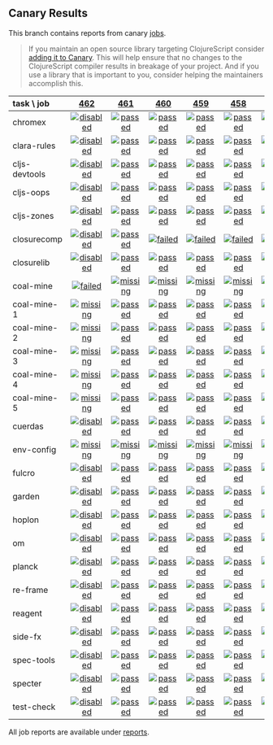 ## Canary Results

This branch contains reports from canary [jobs](https://github.com/cljs-oss/canary/tree/jobs).

> If you maintain an open source library targeting ClojureScript consider [adding it to Canary](https://github.com/cljs-oss/canary/tree/master#how-to-participate). This will help ensure that no changes to the ClojureScript compiler results in breakage of your project. And if you use a library that is important to you, consider helping the maintainers accomplish this.

[//]: # (begin_overview_table)

| task \ job | <a href="reports/2018/07/04/job-000462-1.10.352-ea53fd0" title="job #462 finished on 2018-07-04">462</a> | <a href="reports/2018/07/04/job-000461-1.10.352-ea53fd0" title="job #461 finished on 2018-07-04">461</a> | <a href="reports/2018/07/03/job-000460-1.10.351-6c8e69c" title="job #460 finished on 2018-07-03">460</a> | <a href="reports/2018/07/02/job-000459-1.10.351-6c8e69c" title="job #459 finished on 2018-07-02">459</a> | <a href="reports/2018/07/01/job-000458-1.10.348-e173e54" title="job #458 finished on 2018-07-01">458</a> | <a href="reports/2018/06/30/job-000457-1.10.348-e173e54" title="job #457 finished on 2018-06-30">457</a> | <a href="reports/2018/06/29/job-000456-1.10.340-9a8196e" title="job #456 finished on 2018-06-29">456</a> | <a href="reports/2018/06/28/job-000455-1.10.340-9a8196e" title="job #455 finished on 2018-06-28">455</a> | <a href="reports/2018/06/27/job-000454-1.10.340-9a8196e" title="job #454 finished on 2018-06-27">454</a> | <a href="reports/2018/06/26/job-000453-1.10.340-9a8196e" title="job #453 finished on 2018-06-26">453</a> |
| :--- | :---: | :---: | :---: | :---: | :---: | :---: | :---: | :---: | :---: | :---: |
| chromex | <a href="reports/2018/07/04/job-000462-1.10.352-ea53fd0#-chromex"><img title="disabled" src="http://box.binaryage.com/s-disabled.svg"><a> | <a href="reports/2018/07/04/job-000461-1.10.352-ea53fd0#-chromex"><img title="passed" src="http://box.binaryage.com/s-passed.svg"><a> | <a href="reports/2018/07/03/job-000460-1.10.351-6c8e69c#-chromex"><img title="passed" src="http://box.binaryage.com/s-passed.svg"><a> | <a href="reports/2018/07/02/job-000459-1.10.351-6c8e69c#-chromex"><img title="passed" src="http://box.binaryage.com/s-passed.svg"><a> | <a href="reports/2018/07/01/job-000458-1.10.348-e173e54#-chromex"><img title="passed" src="http://box.binaryage.com/s-passed.svg"><a> | <a href="reports/2018/06/30/job-000457-1.10.348-e173e54#-chromex"><img title="passed" src="http://box.binaryage.com/s-passed.svg"><a> | <a href="reports/2018/06/29/job-000456-1.10.340-9a8196e#-chromex"><img title="passed" src="http://box.binaryage.com/s-passed.svg"><a> | <a href="reports/2018/06/28/job-000455-1.10.340-9a8196e#-chromex"><img title="passed" src="http://box.binaryage.com/s-passed.svg"><a> | <a href="reports/2018/06/27/job-000454-1.10.340-9a8196e#-chromex"><img title="failed" src="http://box.binaryage.com/s-failed.svg"><a> | <a href="reports/2018/06/26/job-000453-1.10.340-9a8196e#-chromex"><img title="disabled" src="http://box.binaryage.com/s-disabled.svg"><a> |
| clara-rules | <a href="reports/2018/07/04/job-000462-1.10.352-ea53fd0#-clara-rules"><img title="disabled" src="http://box.binaryage.com/s-disabled.svg"><a> | <a href="reports/2018/07/04/job-000461-1.10.352-ea53fd0#-clara-rules"><img title="passed" src="http://box.binaryage.com/s-passed.svg"><a> | <a href="reports/2018/07/03/job-000460-1.10.351-6c8e69c#-clara-rules"><img title="passed" src="http://box.binaryage.com/s-passed.svg"><a> | <a href="reports/2018/07/02/job-000459-1.10.351-6c8e69c#-clara-rules"><img title="passed" src="http://box.binaryage.com/s-passed.svg"><a> | <a href="reports/2018/07/01/job-000458-1.10.348-e173e54#-clara-rules"><img title="passed" src="http://box.binaryage.com/s-passed.svg"><a> | <a href="reports/2018/06/30/job-000457-1.10.348-e173e54#-clara-rules"><img title="passed" src="http://box.binaryage.com/s-passed.svg"><a> | <a href="reports/2018/06/29/job-000456-1.10.340-9a8196e#-clara-rules"><img title="passed" src="http://box.binaryage.com/s-passed.svg"><a> | <a href="reports/2018/06/28/job-000455-1.10.340-9a8196e#-clara-rules"><img title="passed" src="http://box.binaryage.com/s-passed.svg"><a> | <a href="reports/2018/06/27/job-000454-1.10.340-9a8196e#-clara-rules"><img title="passed" src="http://box.binaryage.com/s-passed.svg"><a> | <a href="reports/2018/06/26/job-000453-1.10.340-9a8196e#-clara-rules"><img title="disabled" src="http://box.binaryage.com/s-disabled.svg"><a> |
| cljs-devtools | <a href="reports/2018/07/04/job-000462-1.10.352-ea53fd0#-cljs-devtools"><img title="disabled" src="http://box.binaryage.com/s-disabled.svg"><a> | <a href="reports/2018/07/04/job-000461-1.10.352-ea53fd0#-cljs-devtools"><img title="passed" src="http://box.binaryage.com/s-passed.svg"><a> | <a href="reports/2018/07/03/job-000460-1.10.351-6c8e69c#-cljs-devtools"><img title="passed" src="http://box.binaryage.com/s-passed.svg"><a> | <a href="reports/2018/07/02/job-000459-1.10.351-6c8e69c#-cljs-devtools"><img title="passed" src="http://box.binaryage.com/s-passed.svg"><a> | <a href="reports/2018/07/01/job-000458-1.10.348-e173e54#-cljs-devtools"><img title="passed" src="http://box.binaryage.com/s-passed.svg"><a> | <a href="reports/2018/06/30/job-000457-1.10.348-e173e54#-cljs-devtools"><img title="passed" src="http://box.binaryage.com/s-passed.svg"><a> | <a href="reports/2018/06/29/job-000456-1.10.340-9a8196e#-cljs-devtools"><img title="passed" src="http://box.binaryage.com/s-passed.svg"><a> | <a href="reports/2018/06/28/job-000455-1.10.340-9a8196e#-cljs-devtools"><img title="passed" src="http://box.binaryage.com/s-passed.svg"><a> | <a href="reports/2018/06/27/job-000454-1.10.340-9a8196e#-cljs-devtools"><img title="passed" src="http://box.binaryage.com/s-passed.svg"><a> | <a href="reports/2018/06/26/job-000453-1.10.340-9a8196e#-cljs-devtools"><img title="disabled" src="http://box.binaryage.com/s-disabled.svg"><a> |
| cljs-oops | <a href="reports/2018/07/04/job-000462-1.10.352-ea53fd0#-cljs-oops"><img title="disabled" src="http://box.binaryage.com/s-disabled.svg"><a> | <a href="reports/2018/07/04/job-000461-1.10.352-ea53fd0#-cljs-oops"><img title="passed" src="http://box.binaryage.com/s-passed.svg"><a> | <a href="reports/2018/07/03/job-000460-1.10.351-6c8e69c#-cljs-oops"><img title="passed" src="http://box.binaryage.com/s-passed.svg"><a> | <a href="reports/2018/07/02/job-000459-1.10.351-6c8e69c#-cljs-oops"><img title="passed" src="http://box.binaryage.com/s-passed.svg"><a> | <a href="reports/2018/07/01/job-000458-1.10.348-e173e54#-cljs-oops"><img title="passed" src="http://box.binaryage.com/s-passed.svg"><a> | <a href="reports/2018/06/30/job-000457-1.10.348-e173e54#-cljs-oops"><img title="passed" src="http://box.binaryage.com/s-passed.svg"><a> | <a href="reports/2018/06/29/job-000456-1.10.340-9a8196e#-cljs-oops"><img title="passed" src="http://box.binaryage.com/s-passed.svg"><a> | <a href="reports/2018/06/28/job-000455-1.10.340-9a8196e#-cljs-oops"><img title="passed" src="http://box.binaryage.com/s-passed.svg"><a> | <a href="reports/2018/06/27/job-000454-1.10.340-9a8196e#-cljs-oops"><img title="passed" src="http://box.binaryage.com/s-passed.svg"><a> | <a href="reports/2018/06/26/job-000453-1.10.340-9a8196e#-cljs-oops"><img title="disabled" src="http://box.binaryage.com/s-disabled.svg"><a> |
| cljs-zones | <a href="reports/2018/07/04/job-000462-1.10.352-ea53fd0#-cljs-zones"><img title="disabled" src="http://box.binaryage.com/s-disabled.svg"><a> | <a href="reports/2018/07/04/job-000461-1.10.352-ea53fd0#-cljs-zones"><img title="passed" src="http://box.binaryage.com/s-passed.svg"><a> | <a href="reports/2018/07/03/job-000460-1.10.351-6c8e69c#-cljs-zones"><img title="passed" src="http://box.binaryage.com/s-passed.svg"><a> | <a href="reports/2018/07/02/job-000459-1.10.351-6c8e69c#-cljs-zones"><img title="passed" src="http://box.binaryage.com/s-passed.svg"><a> | <a href="reports/2018/07/01/job-000458-1.10.348-e173e54#-cljs-zones"><img title="passed" src="http://box.binaryage.com/s-passed.svg"><a> | <a href="reports/2018/06/30/job-000457-1.10.348-e173e54#-cljs-zones"><img title="passed" src="http://box.binaryage.com/s-passed.svg"><a> | <a href="reports/2018/06/29/job-000456-1.10.340-9a8196e#-cljs-zones"><img title="passed" src="http://box.binaryage.com/s-passed.svg"><a> | <a href="reports/2018/06/28/job-000455-1.10.340-9a8196e#-cljs-zones"><img title="passed" src="http://box.binaryage.com/s-passed.svg"><a> | <a href="reports/2018/06/27/job-000454-1.10.340-9a8196e#-cljs-zones"><img title="passed" src="http://box.binaryage.com/s-passed.svg"><a> | <a href="reports/2018/06/26/job-000453-1.10.340-9a8196e#-cljs-zones"><img title="disabled" src="http://box.binaryage.com/s-disabled.svg"><a> |
| closurecomp | <a href="reports/2018/07/04/job-000462-1.10.352-ea53fd0#-closurecomp"><img title="disabled" src="http://box.binaryage.com/s-disabled.svg"><a> | <a href="reports/2018/07/04/job-000461-1.10.352-ea53fd0#-closurecomp"><img title="passed" src="http://box.binaryage.com/s-passed.svg"><a> | <a href="reports/2018/07/03/job-000460-1.10.351-6c8e69c#-closurecomp"><img title="failed" src="http://box.binaryage.com/s-failed.svg"><a> | <a href="reports/2018/07/02/job-000459-1.10.351-6c8e69c#-closurecomp"><img title="failed" src="http://box.binaryage.com/s-failed.svg"><a> | <a href="reports/2018/07/01/job-000458-1.10.348-e173e54#-closurecomp"><img title="failed" src="http://box.binaryage.com/s-failed.svg"><a> | <a href="reports/2018/06/30/job-000457-1.10.348-e173e54#-closurecomp"><img title="failed" src="http://box.binaryage.com/s-failed.svg"><a> | <a href="reports/2018/06/29/job-000456-1.10.340-9a8196e#-closurecomp"><img title="failed" src="http://box.binaryage.com/s-failed.svg"><a> | <a href="reports/2018/06/28/job-000455-1.10.340-9a8196e#-closurecomp"><img title="passed" src="http://box.binaryage.com/s-passed.svg"><a> | <a href="reports/2018/06/27/job-000454-1.10.340-9a8196e#-closurecomp"><img title="passed" src="http://box.binaryage.com/s-passed.svg"><a> | <a href="reports/2018/06/26/job-000453-1.10.340-9a8196e#-closurecomp"><img title="disabled" src="http://box.binaryage.com/s-disabled.svg"><a> |
| closurelib | <a href="reports/2018/07/04/job-000462-1.10.352-ea53fd0#-closurelib"><img title="disabled" src="http://box.binaryage.com/s-disabled.svg"><a> | <a href="reports/2018/07/04/job-000461-1.10.352-ea53fd0#-closurelib"><img title="passed" src="http://box.binaryage.com/s-passed.svg"><a> | <a href="reports/2018/07/03/job-000460-1.10.351-6c8e69c#-closurelib"><img title="passed" src="http://box.binaryage.com/s-passed.svg"><a> | <a href="reports/2018/07/02/job-000459-1.10.351-6c8e69c#-closurelib"><img title="passed" src="http://box.binaryage.com/s-passed.svg"><a> | <a href="reports/2018/07/01/job-000458-1.10.348-e173e54#-closurelib"><img title="passed" src="http://box.binaryage.com/s-passed.svg"><a> | <a href="reports/2018/06/30/job-000457-1.10.348-e173e54#-closurelib"><img title="passed" src="http://box.binaryage.com/s-passed.svg"><a> | <a href="reports/2018/06/29/job-000456-1.10.340-9a8196e#-closurelib"><img title="passed" src="http://box.binaryage.com/s-passed.svg"><a> | <a href="reports/2018/06/28/job-000455-1.10.340-9a8196e#-closurelib"><img title="passed" src="http://box.binaryage.com/s-passed.svg"><a> | <a href="reports/2018/06/27/job-000454-1.10.340-9a8196e#-closurelib"><img title="passed" src="http://box.binaryage.com/s-passed.svg"><a> | <a href="reports/2018/06/26/job-000453-1.10.340-9a8196e#-closurelib"><img title="disabled" src="http://box.binaryage.com/s-disabled.svg"><a> |
| coal-mine | <a href="reports/2018/07/04/job-000462-1.10.352-ea53fd0#-coal-mine"><img title="failed" src="http://box.binaryage.com/s-failed.svg"><a> | <a href="reports/2018/07/04/job-000461-1.10.352-ea53fd0#-coal-mine"><img title="missing" src="http://box.binaryage.com/s-missing.svg"><a> | <a href="reports/2018/07/03/job-000460-1.10.351-6c8e69c#-coal-mine"><img title="missing" src="http://box.binaryage.com/s-missing.svg"><a> | <a href="reports/2018/07/02/job-000459-1.10.351-6c8e69c#-coal-mine"><img title="missing" src="http://box.binaryage.com/s-missing.svg"><a> | <a href="reports/2018/07/01/job-000458-1.10.348-e173e54#-coal-mine"><img title="missing" src="http://box.binaryage.com/s-missing.svg"><a> | <a href="reports/2018/06/30/job-000457-1.10.348-e173e54#-coal-mine"><img title="missing" src="http://box.binaryage.com/s-missing.svg"><a> | <a href="reports/2018/06/29/job-000456-1.10.340-9a8196e#-coal-mine"><img title="missing" src="http://box.binaryage.com/s-missing.svg"><a> | <a href="reports/2018/06/28/job-000455-1.10.340-9a8196e#-coal-mine"><img title="missing" src="http://box.binaryage.com/s-missing.svg"><a> | <a href="reports/2018/06/27/job-000454-1.10.340-9a8196e#-coal-mine"><img title="missing" src="http://box.binaryage.com/s-missing.svg"><a> | <a href="reports/2018/06/26/job-000453-1.10.340-9a8196e#-coal-mine"><img title="missing" src="http://box.binaryage.com/s-missing.svg"><a> |
| coal-mine-1 | <a href="reports/2018/07/04/job-000462-1.10.352-ea53fd0#-coal-mine-1"><img title="missing" src="http://box.binaryage.com/s-missing.svg"><a> | <a href="reports/2018/07/04/job-000461-1.10.352-ea53fd0#-coal-mine-1"><img title="passed" src="http://box.binaryage.com/s-passed.svg"><a> | <a href="reports/2018/07/03/job-000460-1.10.351-6c8e69c#-coal-mine-1"><img title="passed" src="http://box.binaryage.com/s-passed.svg"><a> | <a href="reports/2018/07/02/job-000459-1.10.351-6c8e69c#-coal-mine-1"><img title="passed" src="http://box.binaryage.com/s-passed.svg"><a> | <a href="reports/2018/07/01/job-000458-1.10.348-e173e54#-coal-mine-1"><img title="passed" src="http://box.binaryage.com/s-passed.svg"><a> | <a href="reports/2018/06/30/job-000457-1.10.348-e173e54#-coal-mine-1"><img title="passed" src="http://box.binaryage.com/s-passed.svg"><a> | <a href="reports/2018/06/29/job-000456-1.10.340-9a8196e#-coal-mine-1"><img title="passed" src="http://box.binaryage.com/s-passed.svg"><a> | <a href="reports/2018/06/28/job-000455-1.10.340-9a8196e#-coal-mine-1"><img title="passed" src="http://box.binaryage.com/s-passed.svg"><a> | <a href="reports/2018/06/27/job-000454-1.10.340-9a8196e#-coal-mine-1"><img title="passed" src="http://box.binaryage.com/s-passed.svg"><a> | <a href="reports/2018/06/26/job-000453-1.10.340-9a8196e#-coal-mine-1"><img title="disabled" src="http://box.binaryage.com/s-disabled.svg"><a> |
| coal-mine-2 | <a href="reports/2018/07/04/job-000462-1.10.352-ea53fd0#-coal-mine-2"><img title="missing" src="http://box.binaryage.com/s-missing.svg"><a> | <a href="reports/2018/07/04/job-000461-1.10.352-ea53fd0#-coal-mine-2"><img title="passed" src="http://box.binaryage.com/s-passed.svg"><a> | <a href="reports/2018/07/03/job-000460-1.10.351-6c8e69c#-coal-mine-2"><img title="passed" src="http://box.binaryage.com/s-passed.svg"><a> | <a href="reports/2018/07/02/job-000459-1.10.351-6c8e69c#-coal-mine-2"><img title="passed" src="http://box.binaryage.com/s-passed.svg"><a> | <a href="reports/2018/07/01/job-000458-1.10.348-e173e54#-coal-mine-2"><img title="passed" src="http://box.binaryage.com/s-passed.svg"><a> | <a href="reports/2018/06/30/job-000457-1.10.348-e173e54#-coal-mine-2"><img title="passed" src="http://box.binaryage.com/s-passed.svg"><a> | <a href="reports/2018/06/29/job-000456-1.10.340-9a8196e#-coal-mine-2"><img title="passed" src="http://box.binaryage.com/s-passed.svg"><a> | <a href="reports/2018/06/28/job-000455-1.10.340-9a8196e#-coal-mine-2"><img title="passed" src="http://box.binaryage.com/s-passed.svg"><a> | <a href="reports/2018/06/27/job-000454-1.10.340-9a8196e#-coal-mine-2"><img title="passed" src="http://box.binaryage.com/s-passed.svg"><a> | <a href="reports/2018/06/26/job-000453-1.10.340-9a8196e#-coal-mine-2"><img title="disabled" src="http://box.binaryage.com/s-disabled.svg"><a> |
| coal-mine-3 | <a href="reports/2018/07/04/job-000462-1.10.352-ea53fd0#-coal-mine-3"><img title="missing" src="http://box.binaryage.com/s-missing.svg"><a> | <a href="reports/2018/07/04/job-000461-1.10.352-ea53fd0#-coal-mine-3"><img title="passed" src="http://box.binaryage.com/s-passed.svg"><a> | <a href="reports/2018/07/03/job-000460-1.10.351-6c8e69c#-coal-mine-3"><img title="passed" src="http://box.binaryage.com/s-passed.svg"><a> | <a href="reports/2018/07/02/job-000459-1.10.351-6c8e69c#-coal-mine-3"><img title="passed" src="http://box.binaryage.com/s-passed.svg"><a> | <a href="reports/2018/07/01/job-000458-1.10.348-e173e54#-coal-mine-3"><img title="passed" src="http://box.binaryage.com/s-passed.svg"><a> | <a href="reports/2018/06/30/job-000457-1.10.348-e173e54#-coal-mine-3"><img title="passed" src="http://box.binaryage.com/s-passed.svg"><a> | <a href="reports/2018/06/29/job-000456-1.10.340-9a8196e#-coal-mine-3"><img title="passed" src="http://box.binaryage.com/s-passed.svg"><a> | <a href="reports/2018/06/28/job-000455-1.10.340-9a8196e#-coal-mine-3"><img title="passed" src="http://box.binaryage.com/s-passed.svg"><a> | <a href="reports/2018/06/27/job-000454-1.10.340-9a8196e#-coal-mine-3"><img title="passed" src="http://box.binaryage.com/s-passed.svg"><a> | <a href="reports/2018/06/26/job-000453-1.10.340-9a8196e#-coal-mine-3"><img title="disabled" src="http://box.binaryage.com/s-disabled.svg"><a> |
| coal-mine-4 | <a href="reports/2018/07/04/job-000462-1.10.352-ea53fd0#-coal-mine-4"><img title="missing" src="http://box.binaryage.com/s-missing.svg"><a> | <a href="reports/2018/07/04/job-000461-1.10.352-ea53fd0#-coal-mine-4"><img title="passed" src="http://box.binaryage.com/s-passed.svg"><a> | <a href="reports/2018/07/03/job-000460-1.10.351-6c8e69c#-coal-mine-4"><img title="passed" src="http://box.binaryage.com/s-passed.svg"><a> | <a href="reports/2018/07/02/job-000459-1.10.351-6c8e69c#-coal-mine-4"><img title="passed" src="http://box.binaryage.com/s-passed.svg"><a> | <a href="reports/2018/07/01/job-000458-1.10.348-e173e54#-coal-mine-4"><img title="passed" src="http://box.binaryage.com/s-passed.svg"><a> | <a href="reports/2018/06/30/job-000457-1.10.348-e173e54#-coal-mine-4"><img title="passed" src="http://box.binaryage.com/s-passed.svg"><a> | <a href="reports/2018/06/29/job-000456-1.10.340-9a8196e#-coal-mine-4"><img title="passed" src="http://box.binaryage.com/s-passed.svg"><a> | <a href="reports/2018/06/28/job-000455-1.10.340-9a8196e#-coal-mine-4"><img title="passed" src="http://box.binaryage.com/s-passed.svg"><a> | <a href="reports/2018/06/27/job-000454-1.10.340-9a8196e#-coal-mine-4"><img title="passed" src="http://box.binaryage.com/s-passed.svg"><a> | <a href="reports/2018/06/26/job-000453-1.10.340-9a8196e#-coal-mine-4"><img title="disabled" src="http://box.binaryage.com/s-disabled.svg"><a> |
| coal-mine-5 | <a href="reports/2018/07/04/job-000462-1.10.352-ea53fd0#-coal-mine-5"><img title="missing" src="http://box.binaryage.com/s-missing.svg"><a> | <a href="reports/2018/07/04/job-000461-1.10.352-ea53fd0#-coal-mine-5"><img title="passed" src="http://box.binaryage.com/s-passed.svg"><a> | <a href="reports/2018/07/03/job-000460-1.10.351-6c8e69c#-coal-mine-5"><img title="passed" src="http://box.binaryage.com/s-passed.svg"><a> | <a href="reports/2018/07/02/job-000459-1.10.351-6c8e69c#-coal-mine-5"><img title="passed" src="http://box.binaryage.com/s-passed.svg"><a> | <a href="reports/2018/07/01/job-000458-1.10.348-e173e54#-coal-mine-5"><img title="passed" src="http://box.binaryage.com/s-passed.svg"><a> | <a href="reports/2018/06/30/job-000457-1.10.348-e173e54#-coal-mine-5"><img title="passed" src="http://box.binaryage.com/s-passed.svg"><a> | <a href="reports/2018/06/29/job-000456-1.10.340-9a8196e#-coal-mine-5"><img title="passed" src="http://box.binaryage.com/s-passed.svg"><a> | <a href="reports/2018/06/28/job-000455-1.10.340-9a8196e#-coal-mine-5"><img title="passed" src="http://box.binaryage.com/s-passed.svg"><a> | <a href="reports/2018/06/27/job-000454-1.10.340-9a8196e#-coal-mine-5"><img title="passed" src="http://box.binaryage.com/s-passed.svg"><a> | <a href="reports/2018/06/26/job-000453-1.10.340-9a8196e#-coal-mine-5"><img title="disabled" src="http://box.binaryage.com/s-disabled.svg"><a> |
| cuerdas | <a href="reports/2018/07/04/job-000462-1.10.352-ea53fd0#-cuerdas"><img title="disabled" src="http://box.binaryage.com/s-disabled.svg"><a> | <a href="reports/2018/07/04/job-000461-1.10.352-ea53fd0#-cuerdas"><img title="passed" src="http://box.binaryage.com/s-passed.svg"><a> | <a href="reports/2018/07/03/job-000460-1.10.351-6c8e69c#-cuerdas"><img title="passed" src="http://box.binaryage.com/s-passed.svg"><a> | <a href="reports/2018/07/02/job-000459-1.10.351-6c8e69c#-cuerdas"><img title="passed" src="http://box.binaryage.com/s-passed.svg"><a> | <a href="reports/2018/07/01/job-000458-1.10.348-e173e54#-cuerdas"><img title="passed" src="http://box.binaryage.com/s-passed.svg"><a> | <a href="reports/2018/06/30/job-000457-1.10.348-e173e54#-cuerdas"><img title="passed" src="http://box.binaryage.com/s-passed.svg"><a> | <a href="reports/2018/06/29/job-000456-1.10.340-9a8196e#-cuerdas"><img title="passed" src="http://box.binaryage.com/s-passed.svg"><a> | <a href="reports/2018/06/28/job-000455-1.10.340-9a8196e#-cuerdas"><img title="passed" src="http://box.binaryage.com/s-passed.svg"><a> | <a href="reports/2018/06/27/job-000454-1.10.340-9a8196e#-cuerdas"><img title="passed" src="http://box.binaryage.com/s-passed.svg"><a> | <a href="reports/2018/06/26/job-000453-1.10.340-9a8196e#-cuerdas"><img title="disabled" src="http://box.binaryage.com/s-disabled.svg"><a> |
| env-config | <a href="reports/2018/07/04/job-000462-1.10.352-ea53fd0#-env-config"><img title="missing" src="http://box.binaryage.com/s-missing.svg"><a> | <a href="reports/2018/07/04/job-000461-1.10.352-ea53fd0#-env-config"><img title="missing" src="http://box.binaryage.com/s-missing.svg"><a> | <a href="reports/2018/07/03/job-000460-1.10.351-6c8e69c#-env-config"><img title="missing" src="http://box.binaryage.com/s-missing.svg"><a> | <a href="reports/2018/07/02/job-000459-1.10.351-6c8e69c#-env-config"><img title="missing" src="http://box.binaryage.com/s-missing.svg"><a> | <a href="reports/2018/07/01/job-000458-1.10.348-e173e54#-env-config"><img title="missing" src="http://box.binaryage.com/s-missing.svg"><a> | <a href="reports/2018/06/30/job-000457-1.10.348-e173e54#-env-config"><img title="missing" src="http://box.binaryage.com/s-missing.svg"><a> | <a href="reports/2018/06/29/job-000456-1.10.340-9a8196e#-env-config"><img title="missing" src="http://box.binaryage.com/s-missing.svg"><a> | <a href="reports/2018/06/28/job-000455-1.10.340-9a8196e#-env-config"><img title="missing" src="http://box.binaryage.com/s-missing.svg"><a> | <a href="reports/2018/06/27/job-000454-1.10.340-9a8196e#-env-config"><img title="missing" src="http://box.binaryage.com/s-missing.svg"><a> | <a href="reports/2018/06/26/job-000453-1.10.340-9a8196e#-env-config"><img title="disabled" src="http://box.binaryage.com/s-disabled.svg"><a> |
| fulcro | <a href="reports/2018/07/04/job-000462-1.10.352-ea53fd0#-fulcro"><img title="disabled" src="http://box.binaryage.com/s-disabled.svg"><a> | <a href="reports/2018/07/04/job-000461-1.10.352-ea53fd0#-fulcro"><img title="passed" src="http://box.binaryage.com/s-passed.svg"><a> | <a href="reports/2018/07/03/job-000460-1.10.351-6c8e69c#-fulcro"><img title="passed" src="http://box.binaryage.com/s-passed.svg"><a> | <a href="reports/2018/07/02/job-000459-1.10.351-6c8e69c#-fulcro"><img title="passed" src="http://box.binaryage.com/s-passed.svg"><a> | <a href="reports/2018/07/01/job-000458-1.10.348-e173e54#-fulcro"><img title="passed" src="http://box.binaryage.com/s-passed.svg"><a> | <a href="reports/2018/06/30/job-000457-1.10.348-e173e54#-fulcro"><img title="passed" src="http://box.binaryage.com/s-passed.svg"><a> | <a href="reports/2018/06/29/job-000456-1.10.340-9a8196e#-fulcro"><img title="passed" src="http://box.binaryage.com/s-passed.svg"><a> | <a href="reports/2018/06/28/job-000455-1.10.340-9a8196e#-fulcro"><img title="passed" src="http://box.binaryage.com/s-passed.svg"><a> | <a href="reports/2018/06/27/job-000454-1.10.340-9a8196e#-fulcro"><img title="passed" src="http://box.binaryage.com/s-passed.svg"><a> | <a href="reports/2018/06/26/job-000453-1.10.340-9a8196e#-fulcro"><img title="disabled" src="http://box.binaryage.com/s-disabled.svg"><a> |
| garden | <a href="reports/2018/07/04/job-000462-1.10.352-ea53fd0#-garden"><img title="disabled" src="http://box.binaryage.com/s-disabled.svg"><a> | <a href="reports/2018/07/04/job-000461-1.10.352-ea53fd0#-garden"><img title="passed" src="http://box.binaryage.com/s-passed.svg"><a> | <a href="reports/2018/07/03/job-000460-1.10.351-6c8e69c#-garden"><img title="passed" src="http://box.binaryage.com/s-passed.svg"><a> | <a href="reports/2018/07/02/job-000459-1.10.351-6c8e69c#-garden"><img title="passed" src="http://box.binaryage.com/s-passed.svg"><a> | <a href="reports/2018/07/01/job-000458-1.10.348-e173e54#-garden"><img title="passed" src="http://box.binaryage.com/s-passed.svg"><a> | <a href="reports/2018/06/30/job-000457-1.10.348-e173e54#-garden"><img title="passed" src="http://box.binaryage.com/s-passed.svg"><a> | <a href="reports/2018/06/29/job-000456-1.10.340-9a8196e#-garden"><img title="passed" src="http://box.binaryage.com/s-passed.svg"><a> | <a href="reports/2018/06/28/job-000455-1.10.340-9a8196e#-garden"><img title="passed" src="http://box.binaryage.com/s-passed.svg"><a> | <a href="reports/2018/06/27/job-000454-1.10.340-9a8196e#-garden"><img title="passed" src="http://box.binaryage.com/s-passed.svg"><a> | <a href="reports/2018/06/26/job-000453-1.10.340-9a8196e#-garden"><img title="disabled" src="http://box.binaryage.com/s-disabled.svg"><a> |
| hoplon | <a href="reports/2018/07/04/job-000462-1.10.352-ea53fd0#-hoplon"><img title="disabled" src="http://box.binaryage.com/s-disabled.svg"><a> | <a href="reports/2018/07/04/job-000461-1.10.352-ea53fd0#-hoplon"><img title="passed" src="http://box.binaryage.com/s-passed.svg"><a> | <a href="reports/2018/07/03/job-000460-1.10.351-6c8e69c#-hoplon"><img title="passed" src="http://box.binaryage.com/s-passed.svg"><a> | <a href="reports/2018/07/02/job-000459-1.10.351-6c8e69c#-hoplon"><img title="passed" src="http://box.binaryage.com/s-passed.svg"><a> | <a href="reports/2018/07/01/job-000458-1.10.348-e173e54#-hoplon"><img title="passed" src="http://box.binaryage.com/s-passed.svg"><a> | <a href="reports/2018/06/30/job-000457-1.10.348-e173e54#-hoplon"><img title="passed" src="http://box.binaryage.com/s-passed.svg"><a> | <a href="reports/2018/06/29/job-000456-1.10.340-9a8196e#-hoplon"><img title="passed" src="http://box.binaryage.com/s-passed.svg"><a> | <a href="reports/2018/06/28/job-000455-1.10.340-9a8196e#-hoplon"><img title="passed" src="http://box.binaryage.com/s-passed.svg"><a> | <a href="reports/2018/06/27/job-000454-1.10.340-9a8196e#-hoplon"><img title="passed" src="http://box.binaryage.com/s-passed.svg"><a> | <a href="reports/2018/06/26/job-000453-1.10.340-9a8196e#-hoplon"><img title="disabled" src="http://box.binaryage.com/s-disabled.svg"><a> |
| om | <a href="reports/2018/07/04/job-000462-1.10.352-ea53fd0#-om"><img title="disabled" src="http://box.binaryage.com/s-disabled.svg"><a> | <a href="reports/2018/07/04/job-000461-1.10.352-ea53fd0#-om"><img title="passed" src="http://box.binaryage.com/s-passed.svg"><a> | <a href="reports/2018/07/03/job-000460-1.10.351-6c8e69c#-om"><img title="passed" src="http://box.binaryage.com/s-passed.svg"><a> | <a href="reports/2018/07/02/job-000459-1.10.351-6c8e69c#-om"><img title="passed" src="http://box.binaryage.com/s-passed.svg"><a> | <a href="reports/2018/07/01/job-000458-1.10.348-e173e54#-om"><img title="passed" src="http://box.binaryage.com/s-passed.svg"><a> | <a href="reports/2018/06/30/job-000457-1.10.348-e173e54#-om"><img title="passed" src="http://box.binaryage.com/s-passed.svg"><a> | <a href="reports/2018/06/29/job-000456-1.10.340-9a8196e#-om"><img title="passed" src="http://box.binaryage.com/s-passed.svg"><a> | <a href="reports/2018/06/28/job-000455-1.10.340-9a8196e#-om"><img title="passed" src="http://box.binaryage.com/s-passed.svg"><a> | <a href="reports/2018/06/27/job-000454-1.10.340-9a8196e#-om"><img title="passed" src="http://box.binaryage.com/s-passed.svg"><a> | <a href="reports/2018/06/26/job-000453-1.10.340-9a8196e#-om"><img title="disabled" src="http://box.binaryage.com/s-disabled.svg"><a> |
| planck | <a href="reports/2018/07/04/job-000462-1.10.352-ea53fd0#-planck"><img title="disabled" src="http://box.binaryage.com/s-disabled.svg"><a> | <a href="reports/2018/07/04/job-000461-1.10.352-ea53fd0#-planck"><img title="passed" src="http://box.binaryage.com/s-passed.svg"><a> | <a href="reports/2018/07/03/job-000460-1.10.351-6c8e69c#-planck"><img title="passed" src="http://box.binaryage.com/s-passed.svg"><a> | <a href="reports/2018/07/02/job-000459-1.10.351-6c8e69c#-planck"><img title="passed" src="http://box.binaryage.com/s-passed.svg"><a> | <a href="reports/2018/07/01/job-000458-1.10.348-e173e54#-planck"><img title="passed" src="http://box.binaryage.com/s-passed.svg"><a> | <a href="reports/2018/06/30/job-000457-1.10.348-e173e54#-planck"><img title="passed" src="http://box.binaryage.com/s-passed.svg"><a> | <a href="reports/2018/06/29/job-000456-1.10.340-9a8196e#-planck"><img title="passed" src="http://box.binaryage.com/s-passed.svg"><a> | <a href="reports/2018/06/28/job-000455-1.10.340-9a8196e#-planck"><img title="passed" src="http://box.binaryage.com/s-passed.svg"><a> | <a href="reports/2018/06/27/job-000454-1.10.340-9a8196e#-planck"><img title="passed" src="http://box.binaryage.com/s-passed.svg"><a> | <a href="reports/2018/06/26/job-000453-1.10.340-9a8196e#-planck"><img title="disabled" src="http://box.binaryage.com/s-disabled.svg"><a> |
| re-frame | <a href="reports/2018/07/04/job-000462-1.10.352-ea53fd0#-re-frame"><img title="disabled" src="http://box.binaryage.com/s-disabled.svg"><a> | <a href="reports/2018/07/04/job-000461-1.10.352-ea53fd0#-re-frame"><img title="passed" src="http://box.binaryage.com/s-passed.svg"><a> | <a href="reports/2018/07/03/job-000460-1.10.351-6c8e69c#-re-frame"><img title="passed" src="http://box.binaryage.com/s-passed.svg"><a> | <a href="reports/2018/07/02/job-000459-1.10.351-6c8e69c#-re-frame"><img title="passed" src="http://box.binaryage.com/s-passed.svg"><a> | <a href="reports/2018/07/01/job-000458-1.10.348-e173e54#-re-frame"><img title="passed" src="http://box.binaryage.com/s-passed.svg"><a> | <a href="reports/2018/06/30/job-000457-1.10.348-e173e54#-re-frame"><img title="passed" src="http://box.binaryage.com/s-passed.svg"><a> | <a href="reports/2018/06/29/job-000456-1.10.340-9a8196e#-re-frame"><img title="passed" src="http://box.binaryage.com/s-passed.svg"><a> | <a href="reports/2018/06/28/job-000455-1.10.340-9a8196e#-re-frame"><img title="passed" src="http://box.binaryage.com/s-passed.svg"><a> | <a href="reports/2018/06/27/job-000454-1.10.340-9a8196e#-re-frame"><img title="passed" src="http://box.binaryage.com/s-passed.svg"><a> | <a href="reports/2018/06/26/job-000453-1.10.340-9a8196e#-re-frame"><img title="disabled" src="http://box.binaryage.com/s-disabled.svg"><a> |
| reagent | <a href="reports/2018/07/04/job-000462-1.10.352-ea53fd0#-reagent"><img title="disabled" src="http://box.binaryage.com/s-disabled.svg"><a> | <a href="reports/2018/07/04/job-000461-1.10.352-ea53fd0#-reagent"><img title="passed" src="http://box.binaryage.com/s-passed.svg"><a> | <a href="reports/2018/07/03/job-000460-1.10.351-6c8e69c#-reagent"><img title="passed" src="http://box.binaryage.com/s-passed.svg"><a> | <a href="reports/2018/07/02/job-000459-1.10.351-6c8e69c#-reagent"><img title="passed" src="http://box.binaryage.com/s-passed.svg"><a> | <a href="reports/2018/07/01/job-000458-1.10.348-e173e54#-reagent"><img title="passed" src="http://box.binaryage.com/s-passed.svg"><a> | <a href="reports/2018/06/30/job-000457-1.10.348-e173e54#-reagent"><img title="passed" src="http://box.binaryage.com/s-passed.svg"><a> | <a href="reports/2018/06/29/job-000456-1.10.340-9a8196e#-reagent"><img title="passed" src="http://box.binaryage.com/s-passed.svg"><a> | <a href="reports/2018/06/28/job-000455-1.10.340-9a8196e#-reagent"><img title="passed" src="http://box.binaryage.com/s-passed.svg"><a> | <a href="reports/2018/06/27/job-000454-1.10.340-9a8196e#-reagent"><img title="passed" src="http://box.binaryage.com/s-passed.svg"><a> | <a href="reports/2018/06/26/job-000453-1.10.340-9a8196e#-reagent"><img title="disabled" src="http://box.binaryage.com/s-disabled.svg"><a> |
| side-fx | <a href="reports/2018/07/04/job-000462-1.10.352-ea53fd0#-side-fx"><img title="disabled" src="http://box.binaryage.com/s-disabled.svg"><a> | <a href="reports/2018/07/04/job-000461-1.10.352-ea53fd0#-side-fx"><img title="passed" src="http://box.binaryage.com/s-passed.svg"><a> | <a href="reports/2018/07/03/job-000460-1.10.351-6c8e69c#-side-fx"><img title="passed" src="http://box.binaryage.com/s-passed.svg"><a> | <a href="reports/2018/07/02/job-000459-1.10.351-6c8e69c#-side-fx"><img title="passed" src="http://box.binaryage.com/s-passed.svg"><a> | <a href="reports/2018/07/01/job-000458-1.10.348-e173e54#-side-fx"><img title="passed" src="http://box.binaryage.com/s-passed.svg"><a> | <a href="reports/2018/06/30/job-000457-1.10.348-e173e54#-side-fx"><img title="passed" src="http://box.binaryage.com/s-passed.svg"><a> | <a href="reports/2018/06/29/job-000456-1.10.340-9a8196e#-side-fx"><img title="passed" src="http://box.binaryage.com/s-passed.svg"><a> | <a href="reports/2018/06/28/job-000455-1.10.340-9a8196e#-side-fx"><img title="passed" src="http://box.binaryage.com/s-passed.svg"><a> | <a href="reports/2018/06/27/job-000454-1.10.340-9a8196e#-side-fx"><img title="passed" src="http://box.binaryage.com/s-passed.svg"><a> | <a href="reports/2018/06/26/job-000453-1.10.340-9a8196e#-side-fx"><img title="disabled" src="http://box.binaryage.com/s-disabled.svg"><a> |
| spec-tools | <a href="reports/2018/07/04/job-000462-1.10.352-ea53fd0#-spec-tools"><img title="disabled" src="http://box.binaryage.com/s-disabled.svg"><a> | <a href="reports/2018/07/04/job-000461-1.10.352-ea53fd0#-spec-tools"><img title="passed" src="http://box.binaryage.com/s-passed.svg"><a> | <a href="reports/2018/07/03/job-000460-1.10.351-6c8e69c#-spec-tools"><img title="passed" src="http://box.binaryage.com/s-passed.svg"><a> | <a href="reports/2018/07/02/job-000459-1.10.351-6c8e69c#-spec-tools"><img title="passed" src="http://box.binaryage.com/s-passed.svg"><a> | <a href="reports/2018/07/01/job-000458-1.10.348-e173e54#-spec-tools"><img title="passed" src="http://box.binaryage.com/s-passed.svg"><a> | <a href="reports/2018/06/30/job-000457-1.10.348-e173e54#-spec-tools"><img title="passed" src="http://box.binaryage.com/s-passed.svg"><a> | <a href="reports/2018/06/29/job-000456-1.10.340-9a8196e#-spec-tools"><img title="passed" src="http://box.binaryage.com/s-passed.svg"><a> | <a href="reports/2018/06/28/job-000455-1.10.340-9a8196e#-spec-tools"><img title="passed" src="http://box.binaryage.com/s-passed.svg"><a> | <a href="reports/2018/06/27/job-000454-1.10.340-9a8196e#-spec-tools"><img title="passed" src="http://box.binaryage.com/s-passed.svg"><a> | <a href="reports/2018/06/26/job-000453-1.10.340-9a8196e#-spec-tools"><img title="disabled" src="http://box.binaryage.com/s-disabled.svg"><a> |
| specter | <a href="reports/2018/07/04/job-000462-1.10.352-ea53fd0#-specter"><img title="disabled" src="http://box.binaryage.com/s-disabled.svg"><a> | <a href="reports/2018/07/04/job-000461-1.10.352-ea53fd0#-specter"><img title="passed" src="http://box.binaryage.com/s-passed.svg"><a> | <a href="reports/2018/07/03/job-000460-1.10.351-6c8e69c#-specter"><img title="passed" src="http://box.binaryage.com/s-passed.svg"><a> | <a href="reports/2018/07/02/job-000459-1.10.351-6c8e69c#-specter"><img title="passed" src="http://box.binaryage.com/s-passed.svg"><a> | <a href="reports/2018/07/01/job-000458-1.10.348-e173e54#-specter"><img title="passed" src="http://box.binaryage.com/s-passed.svg"><a> | <a href="reports/2018/06/30/job-000457-1.10.348-e173e54#-specter"><img title="passed" src="http://box.binaryage.com/s-passed.svg"><a> | <a href="reports/2018/06/29/job-000456-1.10.340-9a8196e#-specter"><img title="passed" src="http://box.binaryage.com/s-passed.svg"><a> | <a href="reports/2018/06/28/job-000455-1.10.340-9a8196e#-specter"><img title="passed" src="http://box.binaryage.com/s-passed.svg"><a> | <a href="reports/2018/06/27/job-000454-1.10.340-9a8196e#-specter"><img title="passed" src="http://box.binaryage.com/s-passed.svg"><a> | <a href="reports/2018/06/26/job-000453-1.10.340-9a8196e#-specter"><img title="passed" src="http://box.binaryage.com/s-passed.svg"><a> |
| test-check | <a href="reports/2018/07/04/job-000462-1.10.352-ea53fd0#-test-check"><img title="disabled" src="http://box.binaryage.com/s-disabled.svg"><a> | <a href="reports/2018/07/04/job-000461-1.10.352-ea53fd0#-test-check"><img title="passed" src="http://box.binaryage.com/s-passed.svg"><a> | <a href="reports/2018/07/03/job-000460-1.10.351-6c8e69c#-test-check"><img title="passed" src="http://box.binaryage.com/s-passed.svg"><a> | <a href="reports/2018/07/02/job-000459-1.10.351-6c8e69c#-test-check"><img title="passed" src="http://box.binaryage.com/s-passed.svg"><a> | <a href="reports/2018/07/01/job-000458-1.10.348-e173e54#-test-check"><img title="passed" src="http://box.binaryage.com/s-passed.svg"><a> | <a href="reports/2018/06/30/job-000457-1.10.348-e173e54#-test-check"><img title="passed" src="http://box.binaryage.com/s-passed.svg"><a> | <a href="reports/2018/06/29/job-000456-1.10.340-9a8196e#-test-check"><img title="passed" src="http://box.binaryage.com/s-passed.svg"><a> | <a href="reports/2018/06/28/job-000455-1.10.340-9a8196e#-test-check"><img title="passed" src="http://box.binaryage.com/s-passed.svg"><a> | <a href="reports/2018/06/27/job-000454-1.10.340-9a8196e#-test-check"><img title="passed" src="http://box.binaryage.com/s-passed.svg"><a> | <a href="reports/2018/06/26/job-000453-1.10.340-9a8196e#-test-check"><img title="disabled" src="http://box.binaryage.com/s-disabled.svg"><a> |

[//]: # (end_overview_table)

All job reports are available under [reports](reports).
